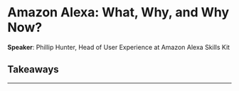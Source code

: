 # Amazon Alexa: What, Why, and Why Now?

__Speaker__: Phillip Hunter, Head of User Experience at Amazon Alexa Skills Kit

## Takeaways

---